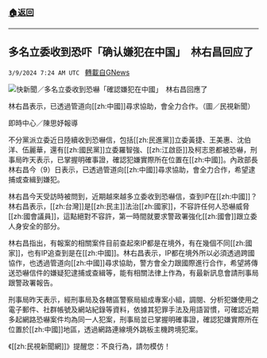 ###  [:house:返回](README.md)
---


## 多名立委收到恐吓「确认嫌犯在中国」　林右昌回应了
`3/9/2024 7:24 AM UTC ` [轉載自GNews](https://gnews.org/articles/2379358)

![快新聞／多名立委收到恐嚇「確認嫌犯在中國」　林右昌回應了](https://cdn.ftvnews.com.tw/manasystem/FileData/News/b7a76531-a0f0-46bf-ab48-a877d3711800.jpg "快新聞／多名立委收到恐嚇「確認嫌犯在中國」　林右昌回應了")

林右昌表示，已透過管道向[[zh:中國]]尋求協助，會全力合作。（圖／民視新聞）

即時中心／陳思妤報導

不分黨派立委近日陸續收到恐嚇信，包括[[zh:民進黨]]立委黃捷、王美惠、沈伯洋、伍麗華，還有[[zh:國民黨]]立委羅智強、[[zh:江啟臣]]及柯志恩都被恐嚇，刑事局昨天表示，已掌握明確事證，確認犯嫌實際所在位置在[[zh:中國]]。內政部長林右昌今（9）日表示，已透過管道向[[zh:中國]]尋求協助，會全力合作，希望逮捕或查緝到嫌犯。

林右昌今天受訪時被問到，近期越來越多立委收到恐嚇信，查到IP在[[zh:中國]]？林右昌表示，[[zh:台灣]]是[[zh:民主]]法治[[zh:國家]]，不容許任何人恐嚇威脅[[zh:國會議員]]，這點絕對不容許，第一時間就要求警政署強化[[zh:國會]]跟立委人身安全的部分。

林右昌指出，有報案的相關案件目前查起來IP都是在境外，有在幾個不同[[zh:國家]]，也有IP追查到是在[[zh:中國]]。林右昌表示，IP都在境外所以必須透過跨國協作，也透過管道向[[zh:中國]]尋求協助，警方會全力跟國際進行合作，希望將傳送恐嚇信件的嫌疑犯逮捕或查緝等，能有相關法律上作為，有最新訊息會請刑事局跟警政署報告。

刑事局昨天表示，經刑事局及各轄區警察局組成專案小組，調閱、分析犯嫌使用之電子郵件、社群帳號及網站紀錄等資料，依據其犯罪手法及用語習慣，可確認近期多起網路恐嚇案件均為同一人犯案，刑事局並已掌握明確事證，確認犯嫌實際所在位置於[[zh:中國]]地區，透過網路連線境外跳板主機跨境犯案。

《[[zh:民視新聞網]]》提醒您：不良行為，請勿模仿！
